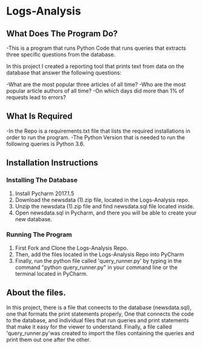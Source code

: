 # Logs-Analysis
## What Does The Program Do?
-This is a program that runs Python Code that runs queries that extracts three specific questions from the database.

In this project I created a reporting tool that prints text from data on the database that answer the following questions:

-What are the most popular three articles of all time?
-Who are the most popular article authors of all time?
-On which days did more than 1% of requests lead to errors?

## What Is Required
-In the Repo is a requirements.txt file that lists the required installations in order to run the program.
-The Python Version that is needed to run the following queries is Python 3.6.

## Installation Instructions
### Installing The Database
1. Install Pycharm 2017.1.5
2. Download the newsdata (1).zip file, located in the Logs-Analysis repo.
3. Unzip the newsdata (1).zip file and find newsdata.sql file located inside.
4. Open newsdata.sql in Pycharm, and there you will be able to create your new database.

### Running The Program
1. First Fork and Clone the Logs-Analysis Repo. 
2. Then, add the files located in the Logs-Analysis Repo into PyCharm
3. Finally, run the python file called 'query_runner.py' by typing in the command "python query_runner.py" in your command line or the terminal located in PyCharm.

## About the files.
In this project, there is a file that coneects to the database (newsdata.sql), one that formats the print statements properly, One that connects the code to the database, and individual files that run queries and print statements that make it easy for the viewer to understand. Finally, a file called 'query_runner.py'was created to import the files containing the queries and print them out one after the other. 
